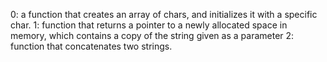 0: a function that creates an array of chars, and initializes it with a specific char.
1: function that returns a pointer to a newly allocated space in memory, which contains a copy of the string given as a parameter
2: function that concatenates two strings.
